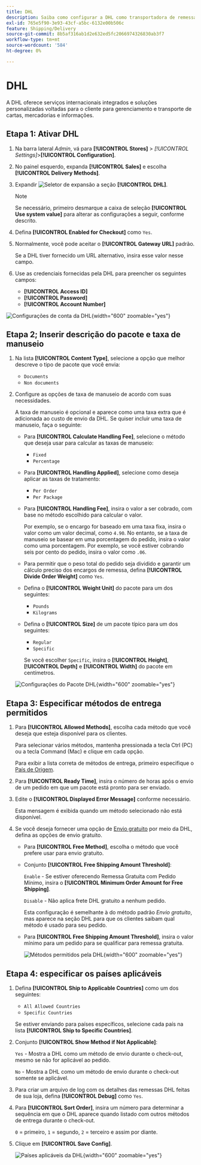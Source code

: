 ```yaml
---
title: DHL
description: Saiba como configurar a DHL como transportadora de remessa para sua loja.
exl-id: 765e5f90-3e93-43cf-a5bc-6132e00b506c
feature: Shipping/Delivery
source-git-commit: 8b5af316ab1d2e632ed5fc2066974326830ab3f7
workflow-type: tm+mt
source-wordcount: '584'
ht-degree: 0%

---
```


# DHL

A DHL oferece serviços internacionais integrados e soluções personalizadas voltadas para o cliente para gerenciamento e transporte de cartas, mercadorias e informações.

## Etapa 1: Ativar DHL

1. Na barra lateral _Admin_, vá para **[!UICONTROL Stores]** > _[!UICONTROL Settings]_>**[!UICONTROL Configuration]**.

1. No painel esquerdo, expanda **[!UICONTROL Sales]** e escolha **[!UICONTROL Delivery Methods]**.

1. Expandir ![Seletor de expansão](../assets/icon-display-expand.png) a seção **[!UICONTROL DHL]**.

   >[!NOTE]
   >
   >Se necessário, primeiro desmarque a caixa de seleção **[!UICONTROL Use system value]** para alterar as configurações a seguir, conforme descrito.

1. Defina **[!UICONTROL Enabled for Checkout]** como `Yes`.

1. Normalmente, você pode aceitar o **[!UICONTROL Gateway URL]** padrão.

   Se a DHL tiver fornecido um URL alternativo, insira esse valor nesse campo.

1. Use as credenciais fornecidas pela DHL para preencher os seguintes campos:

   - **[!UICONTROL Access ID]**
   - **[!UICONTROL Password]**
   - **[!UICONTROL Account Number]**

![Configurações de conta da DHL](../configuration-reference/sales/assets/delivery-methods-dhl-account-settings.png){width="600" zoomable="yes"}

## Etapa 2; Inserir descrição do pacote e taxa de manuseio

1. Na lista **[!UICONTROL Content Type]**, selecione a opção que melhor descreve o tipo de pacote que você envia:

   - `Documents`
   - `Non documents`

1. Configure as opções de taxa de manuseio de acordo com suas necessidades.

   A taxa de manuseio é opcional e aparece como uma taxa extra que é adicionada ao custo de envio da DHL. Se quiser incluir uma taxa de manuseio, faça o seguinte:

   - Para **[!UICONTROL Calculate Handling Fee]**, selecione o método que deseja usar para calcular as taxas de manuseio:

      - `Fixed`
      - `Percentage`

   - Para **[!UICONTROL Handling Applied]**, selecione como deseja aplicar as taxas de tratamento:

      - `Per Order`
      - `Per Package`

   - Para **[!UICONTROL Handling Fee]**, insira o valor a ser cobrado, com base no método escolhido para calcular o valor.

     Por exemplo, se o encargo for baseado em uma taxa fixa, insira o valor como um valor decimal, como `4.90`. No entanto, se a taxa de manuseio se basear em uma porcentagem do pedido, insira o valor como uma porcentagem. Por exemplo, se você estiver cobrando seis por cento do pedido, insira o valor como `.06`.

   - Para permitir que o peso total do pedido seja dividido e garantir um cálculo preciso dos encargos de remessa, defina **[!UICONTROL Divide Order Weight]** como `Yes`.

   - Defina o **[!UICONTROL Weight Unit]** do pacote para um dos seguintes:

      - `Pounds`
      - `Kilograms`

   - Defina o **[!UICONTROL Size]** de um pacote típico para um dos seguintes:

      - `Regular`
      - `Specific`

     Se você escolher `Specific`, insira o **[!UICONTROL Height]**, **[!UICONTROL Depth]** e **[!UICONTROL Width]** do pacote em centímetros.

   ![Configurações do Pacote DHL](../configuration-reference/sales/assets/delivery-methods-dhl-package-settings.png){width="600" zoomable="yes"}

## Etapa 3: Especificar métodos de entrega permitidos

1. Para **[!UICONTROL Allowed Methods]**, escolha cada método que você deseja que esteja disponível para os clientes.

   Para selecionar vários métodos, mantenha pressionada a tecla Ctrl (PC) ou a tecla Command (Mac) e clique em cada opção.

   Para exibir a lista correta de métodos de entrega, primeiro especifique o [País de Origem](../configuration-reference/sales/shipping-settings.md).

1. Para **[!UICONTROL Ready Time]**, insira o número de horas após o envio de um pedido em que um pacote está pronto para ser enviado.

1. Edite o **[!UICONTROL Displayed Error Message]** conforme necessário.

   Esta mensagem é exibida quando um método selecionado não está disponível.

1. Se você deseja fornecer uma opção de [Envio gratuito](shipping-free.md) por meio da DHL, defina as opções de envio gratuito.

   - Para **[!UICONTROL Free Method]**, escolha o método que você prefere usar para envio gratuito.

   - Conjunto **[!UICONTROL Free Shipping Amount Threshold]**:

     `Enable` - Se estiver oferecendo Remessa Gratuita com Pedido Mínimo, insira o **[!UICONTROL Minimum Order Amount for Free Shipping]**.

     `Disable` - Não aplica frete DHL gratuito a nenhum pedido.

     Esta configuração é semelhante à do método padrão _Envio gratuito_, mas aparece na seção DHL para que os clientes saibam qual método é usado para seu pedido.

   - Para **[!UICONTROL Free Shipping Amount Threshold]**, insira o valor mínimo para um pedido para se qualificar para remessa gratuita.

     ![Métodos permitidos pela DHL](../configuration-reference/sales/assets/delivery-methods-dhl-allowed-methods.png){width="600" zoomable="yes"}

## Etapa 4: especificar os países aplicáveis

1. Defina **[!UICONTROL Ship to Applicable Countries]** como um dos seguintes:

   - `All Allowed Countries`
   - `Specific Countries`

   Se estiver enviando para países específicos, selecione cada país na lista **[!UICONTROL Ship to Specific Countries]**.

1. Conjunto **[!UICONTROL Show Method if Not Applicable]**:

   `Yes` - Mostra a DHL como um método de envio durante o check-out, mesmo se não for aplicável ao pedido.

   `No` - Mostra a DHL como um método de envio durante o check-out somente se aplicável.

1. Para criar um arquivo de log com os detalhes das remessas DHL feitas de sua loja, defina **[!UICONTROL Debug]** como `Yes`.

1. Para **[!UICONTROL Sort Order]**, insira um número para determinar a sequência em que o DHL aparece quando listado com outros métodos de entrega durante o check-out.

   `0` = primeiro, `1` = segundo, `2` = terceiro e assim por diante.

1. Clique em **[!UICONTROL Save Config]**.

   ![Países aplicáveis da DHL](../configuration-reference/sales/assets/delivery-methods-dhl-applicable-countries.png){width="600" zoomable="yes"}
